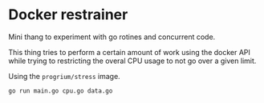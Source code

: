 # Docker restrainer

Mini thang to experiment with go rotines and concurrent code.

This thing tries to perform a certain amount of work using the docker API while trying to restricting the overal CPU usage to not go over a given limit.

Using the `progrium/stress` image.

```sh
go run main.go cpu.go data.go
```
